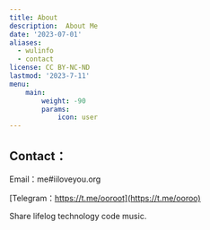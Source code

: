 ```yaml
---
title: About
description:  About Me
date: '2023-07-01'
aliases:
  - wulinfo
  - contact
license: CC BY-NC-ND
lastmod: '2023-7-11'
menu:
    main: 
        weight: -90
        params:
            icon: user
---
```


## Contact：

Email：me#iiloveyou.org

[Telegram：https://t.me/ooroot](https://t.me/ooroo)

   Share lifelog technology code music.
